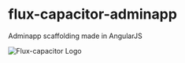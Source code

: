 # flux-capacitor-adminapp
Adminapp scaffolding made in AngularJS 

![Flux-capacitor Logo](http://relinchos.com/img/client/flux_capacitor.svg)
